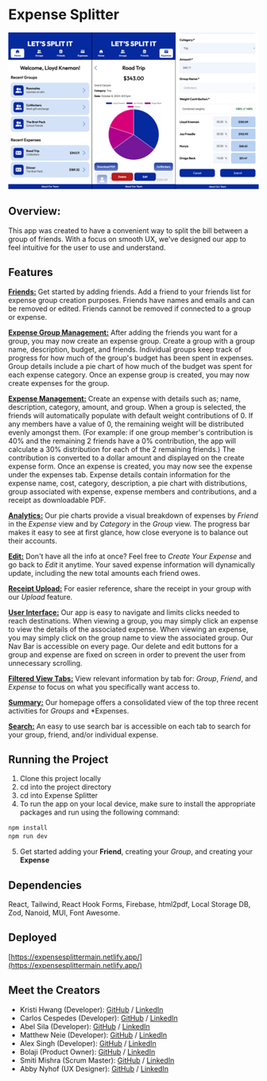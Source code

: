 # Expense Splitter

![Screenshot](expense-splitter/expense-splitter.png)

## Overview:

This app was created to have a convenient way to split the bill between a group of friends. With a focus on smooth UX, we've designed our app to feel intuitive for the user to use and understand.

## Features

**<u>Friends:</u>**
Get started by adding friends. Add a friend to your friends list for expense group creation purposes. Friends have names and emails and can be removed or edited. Friends cannot be removed if connected to a group or expense.

**<u>Expense Group Management:</u>**
After adding the friends you want for a group, you may now create an expense group. Create a group with a group name, description, budget, and friends. Individual groups keep track of progress for how much of the group's budget has been spent in expenses. Group details include a pie chart of how much of the budget was spent for each expense category. Once an expense group is created, you may now create expenses for the group.

**<u>Expense Management:</u>**
Create an expense with details such as; name, description, category, amount, and group. When a group is selected, the friends will automatically populate with default weight contributions of 0. If any members have a value of 0, the remaining weight will be distributed evenly amongst them. (For example: if one group member's contribution is 40% and the remaining 2 friends have a 0% contribution, the app will calculate a 30% distribution for each of the 2 remaining friends.) The contribution is converted to a dollar amount and displayed on the create expense form. Once an expense is created, you may now see the expense under the expenses tab. Expense details contain information for the expense name, cost, category, description, a pie chart with distributions, group associated with expense, expense members and contributions, and a receipt as downloadable PDF.

**<u>Analytics:</u>**
Our pie charts provide a visual breakdown of expenses by _Friend_ in the _Expense_ view and by _Category_ in the _Group_ view. The progress bar makes it easy to see at first glance, how close everyone is to balance out their accounts.

**<u>Edit:</u>**
Don't have all the info at once? Feel free to _Create Your Expense_ and go back to _Edit_ it anytime. Your saved expense information will dynamically update, including the new total amounts each friend owes.

**<u>Receipt Upload:</u>**
For easier reference, share the receipt in your group with our _Upload_ feature.

**<u>User Interface:</u>**
Our app is easy to navigate and limits clicks needed to reach destinations. When viewing a group, you may simply click an expense to view the details of the associated expense. When viewing an expense, you may simply click on the group name to view the associated group. Our Nav Bar is accessible on every page. Our delete and edit buttons for a group and expense are fixed on screen in order to prevent the user from unnecessary scrolling.

**<u>Filtered View Tabs:</u>**
View relevant information by tab for: _Group_, _Friend_, and _Expense_ to focus on what you specifically want access to.

**<u>Summary:</u>**
Our homepage offers a consolidated view of the top three recent activities for _Groups_ and \*Expenses.

**<u>Search:</u>**
An easy to use search bar is accessible on each tab to search for your group, friend, and/or individual expense.

## Running the Project

1. Clone this project locally
2. cd into the project directory
3. cd into Expense Splitter
4. To run the app on your local device, make sure to install the appropriate packages and run using the following command:

```sh
npm install
npm run dev
```

5. Get started adding your **Friend**, creating your _Group_, and creating your **Expense**

## Dependencies

React, Tailwind, React Hook Forms, Firebase, html2pdf, Local Storage DB, Zod, Nanoid, MUI, Font Awesome.

## Deployed

[https://expensesplittermain.netlify.app/](https://expensesplittermain.netlify.app/)

## Meet the Creators

- Kristi Hwang (Developer): [GitHub](https://github.com/kristi-h) / [LinkedIn](https://www.linkedin.com/in/kristi-h-4542b38a/)
- Carlos Cespedes (Developer): [GitHub](https://github.com/ccespedes) / [LinkedIn](https://linkedin.com/in/account)
- Abel Sila (Developer): [GitHub](https://github.com/belunatic) / [LinkedIn](https://www.linkedin.com/in/abel-sila-24b4a97a/)
- Matthew Neie (Developer): [GitHub](https://github.com/MatthewNeie) / [LinkedIn](https://linkedin.com/in/matthew-neie)
- Alex Singh (Developer): [GitHub](https://github.com/singhalex) / [LinkedIn](https://www.linkedin.com/in/kaur-singh-748000254/)
- Bolaji (Product Owner): [GitHub](https://github.com/Anuoluwatobi) / [LinkedIn](https://www.linkedin.com/in/anuoluwatobi-majesty-bolaji-734583237/)
- Smiti Mishra (Scrum Master): [GitHub](https://github.com/SM171906) / [LinkedIn](https://www.linkedin.com/in/smitimishra/)
- Abby Nyhof (UX Designer): [GitHub](https://github.com/abbynyhof) / [LinkedIn](https://www.linkedin.com/in/abbynyhof/)

